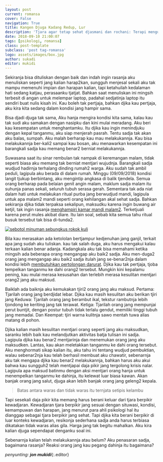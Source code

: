 ```yaml
---
layout: post
current: romansa
cover: False
navigation: True
title: Kangen Djuga Kadang Redup, Lur
description: 'Tjara agar tetap sehat djasmani dan rochani: Terapi menguntji diri.'
date: 2018-09-10 21:00:07
tags: [psikologi, romansa]
class: post-template
subclass: 'post tag-romansa'
logo: assets/images/box.jpg
author: sukadi
editor: mukidi
---
```


Sekiranja bisa dituliskan dengan baik dan indah ingin rasanja aku menuliskan seperti jang kalian harap2kan, sungguh menjesal sekali aku tak mampu memenuhi impian dan harapan kalian, tapi ketahuilah kedalaman hati sedang katjau, perasaanku tjatjat. Bahkan saat menuliskan ini mingsih terbesit di angan untuk melempar laptop, padahal sedjatinja laptop itu sendiri buat nulis kisah ini. Kau boleh tak pertjaja, bahkan djika kau pertjaja, aku kira kita sedang dalam kondisi jang hampir sama. 

Bisa djadi djuga tak sama, Aku hanja mengira kondisi kita sama, kalau kau tak sudi aku samakan dengan nasipku dan kini mulai meradang. Aku beri kau kesempatan untuk menghantamku. Itu djika kau ingin menindjuku dengan kepal tanganmu, aku siap menjerah pasrah. Tentu sadja tak akan aku balas, sumpah. Aku malah berharap kau mau melakukannja. Kau bisa melakukannja ber-kali2 sampai kau bosan, aku menawarkan kesempatan ini barangkali sadja kau memang benar2 berniat melakukannja.

Suwasana saat itu sinar rembulan tak nampak di keremangan malam, tidak seperti biasa aku memang tak berniat mentjari wujudnja. Barangkali sadja wudjud hadirnja terhalang dinding rumah2 warga. Aku sudah tak ambil peduli, lagipula aku berada di dalam rumah. Minggu (09/09/2018) kondisi langit tjukup berbintang, aku mengintip angkasa di balik tjendela. Semua orang berharap pada belaian genit angin malam, maklum sadja malam itu suhunja panas sekali, seluruh tubuh serasa gerah. Sementara tak ada niat dalam hati untuk melakukan ritual purba jang berwudjud mandi, lagipula untuk apa malam2 mandi seperti orang kehilangan akal sehat sadja. Bahkan sekiranja djika tidak terpaksa sekalipun, maksudku karena ingin buwang air ketjil, tak ingin rasanja [menghampiri kamar mandi malam2](https://www.paciran.com/eternal-flames-bangles-nostalgia-apa.html). Terketjuali karena perut mules akibat diare. Itu lain soal, sebab kita semua tahu ritual busuk tersebut tak bisa di-tunda2.

[![sebotol minuman sebungkus rokok kuli](https://i0.wp.com/www.paciran.com/assets/images/terapi-kewarasan.jpg?resize=540,270)](assets/images/terapi-kewarasan.jpg)

Bila kau merasakan ada ketololan bertjampur kedjenuhan jang ganjil, terkait apa jang sudah aku tuliskan. kau tak salah duga, aku harus mengakui kalau terkaan kalian benar adanja. Kadangkala aku tak bisa memahami ketika mingsih ada beberapa orang mengangap aku baik2 sadja. Aku men-duga2 orang jang mengangap aku baik2 sadja itulah jang se-benar2nja dalam kondisi lebih [membutuhkan pertolongan darurat](https://www.paciran.com/resensi-tjinta-imensi-kehilangam.html). Djika kau tak pertjaja, tjoba tempelkan tanganmu ke dahi orang2 tersebut. Mungkin kini kepalamu pening, kau mulai merasa kesusahan dan terlebih merasa kesulitan mentjari orang2 jang aku maksud.

Baiklah ada baiknja aku kemukakan tjiri2 orang jang aku maksud.
Pertama: Tjarilah orang jang berdjidat lebar. Djika kau masih kesulitan aku berikan tjiri jang Keduwa: Tjarilah orang jang berambut ikal, tekstur rambutnja lebih tjondong ke keriting jang tak terawat. Ketiga: Tjarilah orang jang mempunjai perut buntjit, dengan postur tubuh tidak terlalu gendut, memiliki tinggi tubuh jang memadai. Dan Keempat: tjiri warna kulitnja sawo mentah tuwa alias matang di pohon.

Djika kalian masih kesulitan mentjari orang seperti jang aku maksudkan, saranku lebih baik kau melandjutkan aktivitas batja tulisan ini sadja. Lagipula djika kau benar2 mentjarinja dan menemukan orang jang aku maksudken. Lantas, kau akan meletakkan tanganmu ke dahi orang tersebut. Aku menghormati sikap kalian itu, aku tahu ini tentang wudjud pembuktian, walau sebenar2nja kau telah berhasil membuat aku chawatir, sebenarnja aku tak mengapa djika kau benar2 melakukannja, bahkan harus aku akui bahwa kau sungguh2 telah mentjapai daja pikir jang tergolong krisis nalar. Lagipula apa maksud batinmu dengan aksi mentjari orang hanja untuk menempelkan tanganmu ke dahinja, itu kelewat luar biasa kawan. Akan banjak orang jang salut, djuga akan lebih banjak orang jang geleng2 kepala.

> Batas antara waras dan tidak waras itu ternjata setipis kelambu

Tapi sesekali daja pikir kita memang harus berani keluar dari tjara berpikir kewadjaran. Kewadjaran tjara berpikir jang sesuai dengan situwasi, kondisi, kemampuwan dan harapan, jang menurut para ahli psikologi hal itu dianggap sebagai tjara berpikir jang sehat. Tapi djika kita berani berpikir di luar konteks kewadjaran, resikonja sederhana sadja anda harus terbiasa dikatakan tidak waras alias gila. Harga jang tak begitu mahalkan. Aku kira kalian djuga sependapat denganku soal ini.

Sebenarnja kalian telah melakukannja atau belum? Aku penasaran sadja, bagaimana rasanja? Reaksi orang jang kau pegang dahinja itu bagaimana?

_penyunting: **jon mukidi**_{:.editor}
